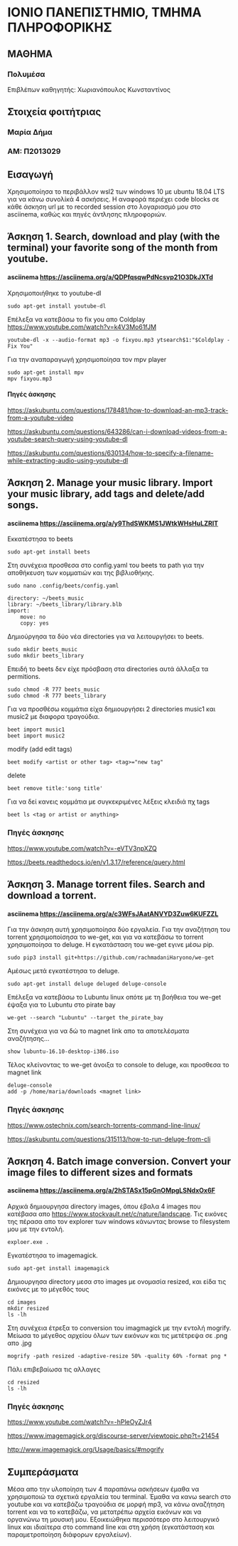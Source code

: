# ΙΟΝΙΟ ΠΑΝΕΠΙΣΤΗΜΙΟ, ΤΜΗΜΑ ΠΛΗΡΟΦΟΡΙΚΗΣ 
## ΜΑΘΗΜΑ
### Πολυμέσα  
Επιβλέπων καθηγητής: Χωριανόπουλος Κωνσταντίνος 

## Στοιχεία φοιτήτριας  
### Μαρία Δήμα
### ΑΜ: Π2013029

## Εισαγωγή
Χρησιμοποίησα το περιβάλλον wsl2 των windows 10 με ubuntu 18.04 LTS για να κάνω συνολίκά 4 ασκήσεις. Η αναφορά περιέχει code blocks σε κάθε άσκηση url με το recorded session στο λογαριασμό μου στο asciinema, καθώς και πηγές άντλησης πληροφοριών.

## Άσκηση 1. Search, download and play (with the terminal) your favorite song of the month from youtube.
#### asciinema https://asciinema.org/a/QDPfqsqwPdNcsvp21O3DkJXTd
Χρησιμοποιήθηκε το youtube-dl
```
sudo apt-get install youtube-dl
```

Επέλεξα να κατεβάσω το fix you απο Coldplay https://www.youtube.com/watch?v=k4V3Mo61fJM 

```
youtube-dl -x --audio-format mp3 -o fixyou.mp3 ytsearch$1:"$Coldplay - Fix You"
```

Για την αναπαραγωγή χρησιμοποίησα τον mpv player

```
sudo apt-get install mpv
mpv fixyou.mp3
```

#### Πηγές άσκησης
https://askubuntu.com/questions/178481/how-to-download-an-mp3-track-from-a-youtube-video

https://askubuntu.com/questions/643286/can-i-download-videos-from-a-youtube-search-query-using-youtube-dl

https://askubuntu.com/questions/630134/how-to-specify-a-filename-while-extracting-audio-using-youtube-dl

## Άσκηση 2. Manage your music library. Import your music library, add tags and delete/add songs.
#### asciinema https://asciinema.org/a/y9ThdSWKMS1JWtkWHsHuLZRIT
Εκκατέστησα το beets

```
sudo apt-get install beets
```
Στη συνέχεια προσθεσα στο config.yaml του beets τα path για την αποθήκευση των κομματιών και της βιβλιοθήκης.

```
sudo nano .config/beets/config.yaml
```

```
directory: ~/beets_music
library: ~/beets_library/library.blb
import:
    move: no
    copy: yes
```
Δημιούργησα τα δύο νέα directories για να λειτουργήσει το beets. 

```
sudo mkdir beets_music
sudo mkdir beets_library
```

Επειδή το beets δεν είχε πρόσβαση στα directories αυτά άλλαξα τα permitions.

```
sudo chmod -R 777 beets_music
sudo chmod -R 777 beets_library
```

Για να προσθέσω κομμάτια είχα δημιουργήσει 2 directories music1 και music2 με διαφορα τραγούδια.

```
beet import music1
beet import music2
```

modify (add edit tags)

```
beet modify <artist or other tag> <tag>="new tag"
```

delete

```
beet remove title:'song title'
```

Για να δεί κανεις κομμάτια με συγκεκριμένες λέξεις κλειδιά πχ tags

```
beet ls <tag or artist or anything>
```

### Πηγές άσκησης
https://www.youtube.com/watch?v=-eVTV3npXZQ

https://beets.readthedocs.io/en/v1.3.17/reference/query.html


## Άσκηση 3. Manage torrent files. Search and download a torrent.
#### asciinema https://asciinema.org/a/c3WFsJAatANVYD3Zuw6KUFZZL
Για την άσκηση αυτή χρησιμοποίησα δύο εργαλεία. Για την αναζήτηση του torrent χρησιμοποίσησα το we-get, και για να κατεβάσω το torrent χρησιμοποίησα το deluge. Η εγκατάσταση του we-get εγινε μέσω pip.

```
sudo pip3 install git+https://github.com/rachmadaniHaryono/we-get
```

Αμέσως μετά εγκατέστησα το deluge.

```
sudo apt-get install deluge deluged deluge-console
```

Επέλεξα να κατεβάσω το Lubuntu linux οπότε με τη βοήθεια του we-get έψαξα για το Lubuntu στο pirate bay

```
we-get --search "Lubuntu" --target the_pirate_bay
```

Στη συνέχεια για να δώ το magnet link απο τα αποτελέσματα αναζήτησης...

```
show lubuntu-16.10-desktop-i386.iso
```

Τέλος κλείνοντας το we-get άνοιξα το console to deluge, και προσθεσα το magnet link

```
deluge-console
add -p /home/maria/downloads <magnet link>
```

### Πηγές άσκησης
https://www.ostechnix.com/search-torrents-command-line-linux/

https://askubuntu.com/questions/315113/how-to-run-deluge-from-cli


## Άσκηση 4. Batch image conversion. Convert your image files to different sizes and formats
#### asciinema https://asciinema.org/a/2hSTASx15pGnOMpgLSNdxOx6F
Αρχικά δημιουργησα directory images, όπου έβαλα 4 images που κατέβασα απο https://www.stockvault.net/c/nature/landscape.
Τις εικόνες της πέρασα απο τον explorer των windows κάνωντας browse το filesystem μου με την εντολή.

```
exploer.exe .
```
Εγκατέστησα το imagemagick.

```
sudo apt-get install imagemagick
```

Δημιουργησα directory μεσα στο images με ονομασία resized, και είδα τις εικόνες με το μέγεθός τους

```
cd images
mkdir resized
ls -lh
```
Στη συνέχεια έτρεξα το conversion του imagmagick με την εντολή mogrify. Μείωσα το μέγεθος αρχείου όλων των εικόνων και τις μετέτρεψα σε .png απο .jpg

```
mogrify -path resized -adaptive-resize 50% -quality 60% -format png *
```

Πάλι επιβεβαίωσα τις αλλαγες

```
cd resized
ls -lh
```

### Πηγές άσκησης
https://www.youtube.com/watch?v=-hPleOyZJr4

https://www.imagemagick.org/discourse-server/viewtopic.php?t=21454

http://www.imagemagick.org/Usage/basics/#mogrify

## Συμπεράσματα
Μέσα απο την υλοποίηση των 4 παραπάνω ασκήσεων έμαθα να χρησιμοποιώ τα σχετικά εργαλεία του terminal. Έμαθα να κανω search στο youtube και να κατεβάζω τραγούδια σε μορφή mp3, να κάνω αναζήτηση torrent και να το κατεβάζω, να μετατρέπω αρχεία εικόνων και να οργανώνω τη μουσική μου. Εξοικειώθηκα περισσότερο στο λειτουργικό linux και ιδιαίτερα στο command line και στη χρήση (εγκατάσταση και παραμετροποίηση διάφορων εργαλείων).



